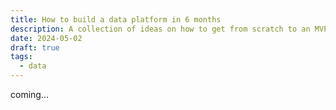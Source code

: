 ```yaml
---
title: How to build a data platform in 6 months
description: A collection of ideas on how to get from scratch to an MVP in the shortest possible time
date: 2024-05-02
draft: true
tags:
  - data
---
```


coming...
